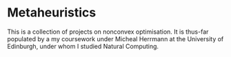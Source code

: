 # Metaheuristics
This is a collection of projects on nonconvex optimisation. It is thus-far populated by a my coursework under Micheal Herrmann at the University of Edinburgh, under whom I studied Natural Computing.
